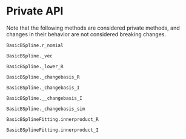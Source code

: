 # Private API

Note that the following methods are considered private methods, and changes in their behavior are not considered breaking changes.

```@docs
BasicBSpline.r_nomial
```

```@docs
BasicBSpline._vec
```

```@docs
BasicBSpline._lower_R
```

```@docs
BasicBSpline._changebasis_R
```

```@docs
BasicBSpline._changebasis_I
```

```@docs
BasicBSpline.__changebasis_I
```

```@docs
BasicBSpline._changebasis_sim
```

```@docs
BasicBSplineFitting.innerproduct_R
```

```@docs
BasicBSplineFitting.innerproduct_I
```
